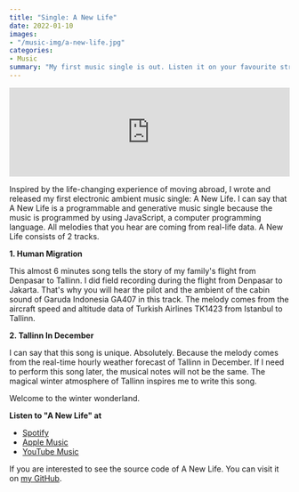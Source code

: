 ```yaml
---
title: "Single: A New Life"
date: 2022-01-10
images:
- "/music-img/a-new-life.jpg"
categories:
- Music
summary: "My first music single is out. Listen it on your favourite streaming service."
---
```


<iframe src="https://open.spotify.com/embed/album/1f5KJowOd4hOtrEN7Tp8ET?utm_source=generator" width="100%" height="160" frameBorder="0" allowfullscreen="" allow="autoplay; clipboard-write; encrypted-media; fullscreen; picture-in-picture"></iframe>

Inspired by the life-changing experience of moving abroad, I wrote and released my first electronic ambient music single: A New Life. I can say that A New Life is a programmable and generative music single because the music is programmed by using JavaScript, a computer programming language. All melodies that you hear are coming from real-life data. A New Life consists of 2 tracks.

**1. Human Migration**

This almost 6 minutes song tells the story of my family's flight from Denpasar to Tallinn. I did field recording during the flight from Denpasar to Jakarta. That's why you will hear the pilot and the ambient of the cabin sound of Garuda Indonesia GA407 in this track. The melody comes from the aircraft speed and altitude data of Turkish Airlines TK1423 from Istanbul to Tallinn.

**2. Tallinn In December**

I can say that this song is unique. Absolutely. Because the melody comes from the real-time hourly weather forecast of Tallinn in December. If I need to perform this song later, the musical notes will not be the same. The magical winter atmosphere of Tallinn inspires me to write this song. 

Welcome to the winter wonderland.

**Listen to "A New Life" at**

- [Spotify](https://open.spotify.com/album/5b16ZFMPa21KaQo35thX6f?si=G6_vEHPiTOCfl0daoBuGoQ)
- [Apple Music](https://music.apple.com/ee/album/a-new-life-single/1650494486)
- [YouTube Music](https://music.youtube.com/playlist?list=OLAK5uy_nZvBsFixdX7X9yuxjBy7a31GhOMQ3aH3M&feature=share)

If you are interested to see the source code of A New Life. You can visit it on [my GitHub](https://github.com/bepitulaz/music-a-new-life).
